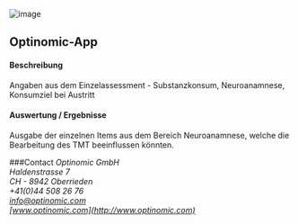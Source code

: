 

![image](http://www.ottiger.org/optinomic_logo/optinomic_logo_small.png)
## Optinomic-App 


#### Beschreibung
Angaben aus dem Einzelassessment - Substanzkonsum, Neuroanamnese, Konsumziel bei Austritt

#### Auswertung / Ergebnisse
Ausgabe der einzelnen Items aus dem Bereich Neuroanamnese, welche die Bearbeitung des TMT beeinflussen könnten.

###Contact
*Optinomic GmbH*   
*Haldenstrasse 7*     
*CH - 8942 Oberrieden*     
*+41(0)44 508 26 76*    
*info@optinomic.com*   
*[www.optinomic.com](http://www.optinomic.com)*   

